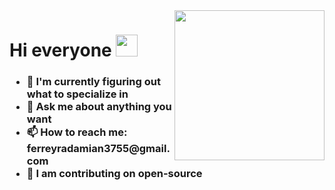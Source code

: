 <img id='gif' align="right" src="https://media.giphy.com/media/CrFLL3CnRpw5ddlBMm/giphy.gif" width="240">
<header align="left">
    <h1 align="left">Hi everyone <img src="https://media.giphy.com/media/hvRJCLFzcasrR4ia7z/giphy.gif" width="35"></h1>
    <h3 align="left">
        <ul>
            <li>🔭 I'm currently figuring out what to specialize in</li>
            <li>💬 Ask me about anything you want</li>
            <li>📫 How to reach me: ferreyradamian3755@gmail.com</li>
            <li>💼 I am contributing on open-source</li>
        </ul>
    </h3>
</header>
